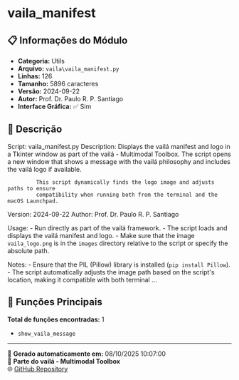 # vaila_manifest

## 📋 Informações do Módulo

- **Categoria:** Utils
- **Arquivo:** `vaila\vaila_manifest.py`
- **Linhas:** 126
- **Tamanho:** 5896 caracteres
- **Versão:** 2024-09-22
- **Autor:** Prof. Dr. Paulo R. P. Santiago
- **Interface Gráfica:** ✅ Sim

## 📖 Descrição


Script: vaila_manifest.py
Description: Displays the vailá manifest and logo in a Tkinter window as part of the vailá -
             Multimodal Toolbox. The script opens a new window that shows a message with
             the vailá philosophy and includes the vailá logo if available.

             This script dynamically finds the logo image and adjusts paths to ensure
             compatibility when running both from the terminal and the macOS Launchpad.

Version: 2024-09-22
Author: Prof. Dr. Paulo R. P. Santiago

Usage:
    - Run directly as part of the vailá framework.
    - The script loads and displays the vailá manifest and logo.
    - Make sure that the image `vaila_logo.png` is in the `images` directory relative to the
      script or specify the absolute path.

Notes:
    - Ensure that the PIL (Pillow) library is installed (`pip install Pillow`).
    - The script automatically adjusts the image path based on the script's location, making
      it compatible with both terminal ...

## 🔧 Funções Principais

**Total de funções encontradas:** 1

- `show_vaila_message`




---

📅 **Gerado automaticamente em:** 08/10/2025 10:07:00  
🔗 **Parte do vailá - Multimodal Toolbox**  
🌐 [GitHub Repository](https://github.com/vaila-multimodaltoolbox/vaila)
